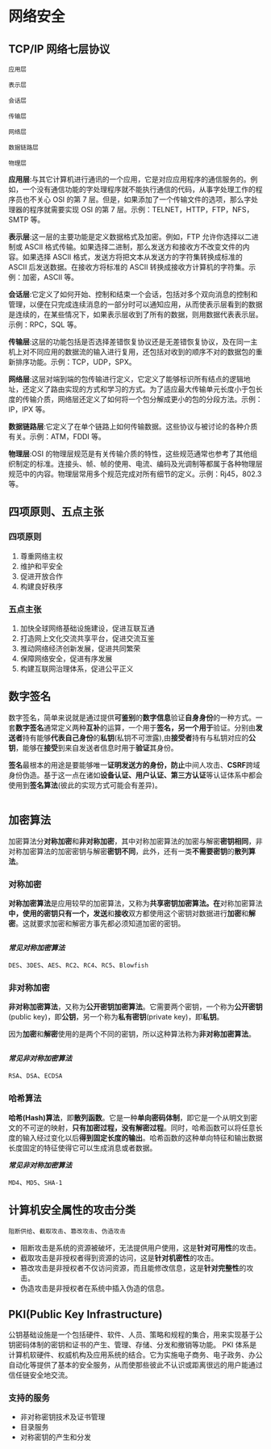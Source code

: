 # 网络安全

## TCP/IP 网络七层协议

`应用层`

`表示层`

`会话层`

`传输层`

`网络层`

`数据链路层`

`物理层`

**应用层**:与其它计算机进行通讯的一个应用，它是对应应用程序的通信服务的。例如，一个没有通信功能的字处理程序就不能执行通信的代码，从事字处理工作的程序员也不关心 OSI 的第 7 层。但是，如果添加了一个传输文件的选项，那么字处理器的程序就需要实现 OSI 的第 7 层。示例：TELNET，HTTP，FTP，NFS，SMTP 等。

**表示层**:这一层的主要功能是定义数据格式及加密。例如，FTP 允许你选择以二进制或 ASCII 格式传输。如果选择二进制，那么发送方和接收方不改变文件的内容。如果选择 ASCII 格式，发送方将把文本从发送方的字符集转换成标准的 ASCII 后发送数据。在接收方将标准的 ASCII 转换成接收方计算机的字符集。示例：加密，ASCII 等。

**会话层**:它定义了如何开始、控制和结束一个会话，包括对多个双向消息的控制和管理，以便在只完成连续消息的一部分时可以通知应用，从而使表示层看到的数据是连续的，在某些情况下，如果表示层收到了所有的数据，则用数据代表表示层。示例：RPC，SQL 等。

**传输层**:这层的功能包括是否选择差错恢复协议还是无差错恢复协议，及在同一主机上对不同应用的数据流的输入进行复用，还包括对收到的顺序不对的数据包的重新排序功能。示例：TCP，UDP，SPX。

**网络层**:这层对端到端的包传输进行定义，它定义了能够标识所有结点的逻辑地址，还定义了路由实现的方式和学习的方式。为了适应最大传输单元长度小于包长度的传输介质，网络层还定义了如何将一个包分解成更小的包的分段方法。示例：IP，IPX 等。

**数据链路层**:它定义了在单个链路上如何传输数据。这些协议与被讨论的各种介质有关。示例：ATM，FDDI 等。

**物理层**:OSI 的物理层规范是有关传输介质的特性，这些规范通常也参考了其他组织制定的标准。连接头、帧、帧的使用、电流、编码及光调制等都属于各种物理层规范中的内容。物理层常用多个规范完成对所有细节的定义。示例：Rj45，802.3 等。

## 四项原则、五点主张

### 四项原则

1. 尊重网络主权
2. 维护和平安全
3. 促进开放合作
4. 构建良好秩序

### 五点主张

1. 加快全球网络基础设施建设，促进互联互通
2. 打造网上文化交流共享平台，促进交流互鉴
3. 推动网络经济创新发展，促进共同繁荣
4. 保障网络安全，促进有序发展
5. 构建互联网治理体系，促进公平正义

## 数字签名

数字签名，简单来说就是通过提供**可鉴别**的**数字信息**验证**自身身份**的一种方式。一套**数字签名**通常定义两种**互补**的运算，一个用于**签名，另一个用于**验证。分别由**发送者**持有能够**代表自己身份**的**私钥**(私钥不可泄露),由**接受者**持有与私钥对应的**公钥**，能够在**接受**到来自发送者信息时用于**验证**其身份。

**签名**最根本的用途是要能够唯一**证明发送方的身份，防止**中间人攻击、**CSRF**跨域身份伪造。基于这一点在诸如**设备认证、用户认证、第三方认证**等认证体系中都会使用到**签名算法**(彼此的实现方式可能会有差异)。

<img :src="$withBase('/img/网络安全/数字签名.png')"/>

## 加密算法

加密算法分**对称加密**和**非对称加密**，其中对称加密算法的加密与解密**密钥相同**，非对称加密算法的加密密钥与解密**密钥不同**，此外，还有一类**不需要密钥**的**散列算法**。

### 对称加密

**对称加密算法**是应用较早的加密算法，又称为**共享密钥加密算法。在**对称加密算法**中，使用的密钥只有一个，发送**和**接收**双方都使用这个密钥对数据进行**加密**和**解密**。这就要求加密和解密方事先都必须知道加密的密钥。

<img :src="$withBase('/img/网络安全/对称加密.png')"/>

**_常见对称加密算法_**

`DES`、`3DES`、`AES`、`RC2`、`RC4`、`RC5`、`Blowfish`

### 非对称加密

**非对称加密算法**，又称为**公开密钥加密算法**。它需要两个密钥，一个称为**公开密钥**(public key)，即**公钥**，另一个称为**私有密钥**(private key)，即**私钥**。

因为**加密**和**解密**使用的是两个不同的密钥，所以这种算法称为**非对称加密算法**。

<img :src="$withBase('/img/网络安全/非对称加密.png')"/>

**_常见非对称加密算法_**

`RSA`、`DSA`、`ECDSA`

### 哈希算法

**哈希(Hash)算法**，即**散列函数**。它是一种**单向密码体制**，即它是一个从明文到密文的不可逆的映射，**只有加密过程，没有解密过程**。同时，哈希函数可以将任意长度的输入经过变化以后**得到固定长度的输出**。哈希函数的这种单向特征和输出数据长度固定的特征使得它可以生成消息或者数据。

**_常见非对称加密算法_**

`MD4`、`MD5`、`SHA-1`

## 计算机安全属性的攻击分类

`阻断供给`、`截取攻击`、`篡改攻击`、`伪造攻击`

- 阻断攻击是系统的资源被破坏，无法提供用户使用，这是**针对可用性**的攻击。
- 截取攻击是非授权者得到资源的访问，这是**针对机密性**的攻击。
- 篡改攻击是非授权者不仅访问资源，而且能修改信息，这是**针对完整性**的攻击。
- 伪造攻击是非授权者在系统中插入伪造的信息。

## PKI(Public Key Infrastructure)

公钥基础设施是一个包括硬件、软件、人员、策略和规程的集合，用来实现基于公钥密码体制的密钥和证书的产生、管理、存储、分发和撤销等功能。
PKI 体系是计算机软硬件、权威机构及应用系统的结合。它为实施电子商务、电子政务、办公自动化等提供了基本的安全服务，从而使那些彼此不认识或距离很远的用户能通过信任链安全地交流。

### 支持的服务

- 非对称密钥技术及证书管理
- 目录服务
- 对称密钥的产生和分发
